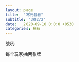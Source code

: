 ```yaml
---
layout: page
title:  "寒光智者"
subtitle: "3费2/2"
date:   2020-09-10 0:0:0 +0530
categories: 稀有
---
```


战吼:

每个玩家抽两张牌
